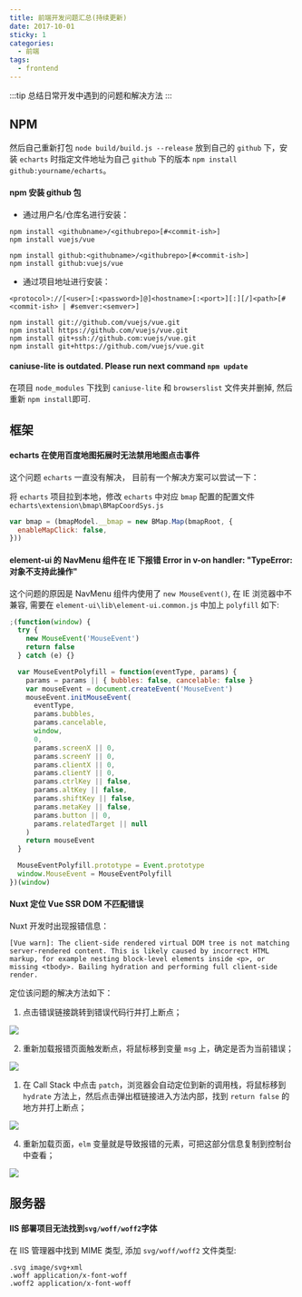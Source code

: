 ```yaml
---
title: 前端开发问题汇总(持续更新)
date: 2017-10-01
sticky: 1
categories:
  - 前端
tags:
  - frontend
---
```


:::tip
总结日常开发中遇到的问题和解决方法
:::

<!-- more -->

## NPM

然后自己重新打包 `node build/build.js --release` 放到自己的 `github` 下，安装 `echarts` 时指定文件地址为自己 `github` 下的版本 `npm install github:yourname/echarts`。

#### npm 安装 github 包

- 通过用户名/仓库名进行安装：

```
npm install <githubname>/<githubrepo>[#<commit-ish>]
npm install vuejs/vue

npm install github:<githubname>/<githubrepo>[#<commit-ish>]
npm install github:vuejs/vue
```

- 通过项目地址进行安装：

```
<protocol>://[<user>[:<password>]@]<hostname>[:<port>][:][/]<path>[#<commit-ish> | #semver:<semver>]

npm install git://github.com/vuejs/vue.git
npm install https://github.com/vuejs/vue.git
npm install git+ssh://github.com:vuejs/vue.git
npm install git+https://github.com/vuejs/vue.git
```

#### caniuse-lite is outdated. Please run next command `npm update`

在项目 `node_modules` 下找到 `caniuse-lite` 和 `browserslist` 文件夹并删掉, 然后重新 `npm install`即可.

## 框架

#### echarts 在使用百度地图拓展时无法禁用地图点击事件

这个问题 `echarts` 一直没有解决， 目前有一个解决方案可以尝试一下：

将 `echarts` 项目拉到本地，修改 `echarts` 中对应 `bmap` 配置的配置文件 `echarts\extension\bmap\BMapCoordSys.js`

```js
var bmap = (bmapModel.__bmap = new BMap.Map(bmapRoot, {
  enableMapClick: false,
}))
```

#### element-ui 的 NavMenu 组件在 IE 下报错 Error in v-on handler: "TypeError: 对象不支持此操作"

这个问题的原因是 NavMenu 组件内使用了 `new MouseEvent()`, 在 IE 浏览器中不兼容, 需要在 `element-ui\lib\element-ui.common.js` 中加上 `polyfill` 如下:

```js
;(function(window) {
  try {
    new MouseEvent('MouseEvent')
    return false
  } catch (e) {}

  var MouseEventPolyfill = function(eventType, params) {
    params = params || { bubbles: false, cancelable: false }
    var mouseEvent = document.createEvent('MouseEvent')
    mouseEvent.initMouseEvent(
      eventType,
      params.bubbles,
      params.cancelable,
      window,
      0,
      params.screenX || 0,
      params.screenY || 0,
      params.clientX || 0,
      params.clientY || 0,
      params.ctrlKey || false,
      params.altKey || false,
      params.shiftKey || false,
      params.metaKey || false,
      params.button || 0,
      params.relatedTarget || null
    )
    return mouseEvent
  }

  MouseEventPolyfill.prototype = Event.prototype
  window.MouseEvent = MouseEventPolyfill
})(window)
```

#### Nuxt 定位 Vue SSR DOM 不匹配错误

Nuxt 开发时出现报错信息：

`[Vue warn]: The client-side rendered virtual DOM tree is not matching server-rendered content. This is likely caused by incorrect HTML markup, for example nesting block-level elements inside <p>, or missing <tbody>. Bailing hydration and performing full client-side render.`

定位该问题的解决方法如下：

1. 点击错误链接跳转到错误代码行并打上断点；

![](https://user-gold-cdn.xitu.io/2019/12/31/16f5b8e409c3a0c2?imageView2/0/w/1280/h/960/format/webp/ignore-error/1)

2. 重新加载报错页面触发断点，将鼠标移到变量 `msg` 上，确定是否为当前错误；

![](https://user-gold-cdn.xitu.io/2019/12/31/16f5b936bc45f4d0?imageView2/0/w/1280/h/960/format/webp/ignore-error/1)

1. 在 Call Stack 中点击 `patch`，浏览器会自动定位到新的调用栈，将鼠标移到 `hydrate` 方法上，然后点击弹出框链接进入方法内部，找到 `return false` 的地方并打上断点；

![](https://user-gold-cdn.xitu.io/2019/12/31/16f5ba2183e0d865?imageView2/0/w/1280/h/960/format/webp/ignore-error/1)

4. 重新加载页面，`elm` 变量就是导致报错的元素，可把这部分信息复制到控制台中查看；

![](https://user-gold-cdn.xitu.io/2019/12/31/16f5ba7d641a259b?imageView2/0/w/1280/h/960/format/webp/ignore-error/1)

## 服务器

#### IIS 部署项目无法找到`svg/woff/woff2`字体

在 IIS 管理器中找到 MIME 类型, 添加 `svg/woff/woff2` 文件类型:

```
.svg image/svg+xml
.woff application/x-font-woff
.woff2 application/x-font-woff
```
